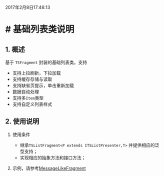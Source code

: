 2017年2月8日17:46:13
# # 基础列表类说明

  ## 1. 概述

  基于 `TSFragment`  封装的基础列表类。支持
  - 支持上拉刷新，下拉加载
  - 支持缓存存储与读取
  - 支持缺省页提示，单击重新加载
  - 数据自动处理
  - 支持多`Item`类型
  - 支持自定义列表样式

  ## 2. 使用说明

  1. 使用条件

      - 继承`TSListFragment<P extends ITSListPresenter,T>` 并提供相应的泛型支持；
      - 实现相应的抽象方法和接口方法；

  2. 示例，请参考[MessageLikeFragment](../../app/src/main/java/com/zhiyicx/thinksnsplus/modules/home/message/messagelike/MessageLikeFragment.java)
  